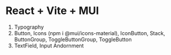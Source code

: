 # React + Vite + MUI

1. Typography
2. Button, Icons (npm i @mui/icons-material), IconButton, Stack, ButtonGroup, ToggleButtonGroup, ToggleButton
3. TextField, Input Andornment
